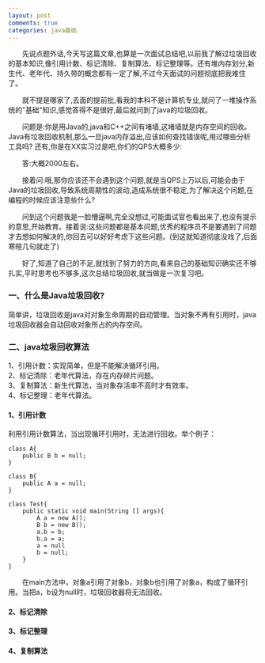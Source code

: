 ```yaml
---
layout: post
comments: true
categories: java基础
---
```


&emsp;&emsp;先说点题外话,今天写这篇文章,也算是一次面试总结吧,以前我了解过垃圾回收的基本知识,像引用计数、标记清除、复制算法、标记整理等。还有堆内存划分,新生代、老年代、持久带的概念都有一定了解,不过今天面试的问题彻底把我难住了。

&emsp;&emsp;就不提是哪家了,去面的提前批,看我的本科不是计算机专业,就问了一堆操作系统的"基础"知识,感觉答得不是很好,最后就问到了java的垃圾回收。

&emsp;&emsp;问题是:你是用Java的,java和C++之间有堵墙,这堵墙就是内存空间的回收。Java有垃圾回收机制,那么一旦java内存溢出,应该如何查找错误呢,用过哪些分析工具吗?
还有,你是在XX实习过是吧,你们的QPS大概多少:

&emsp;&emsp;答:大概2000左右。

&emsp;&emsp;接着问:哦,那你应该还不会遇到这个问题,就是当QPS上万以后,可能会由于Java的垃圾回收,导致系统周期性的波动,造成系统很不稳定,为了解决这个问题,在编程的时候应该注意些什么?

&emsp;&emsp;问到这个问题我是一脸懵逼啊,完全没想过,可能面试官也看出来了,也没有提示的意思,开始教育。接着说:这些问题都是基本问题,优秀的程序员不是要遇到了问题才去想如何解决的,你回去可以好好考虑下这些问题。(到这就知道彻底没戏了,后面寒暄几句就走了)

&emsp;&emsp;好了,知道了自己的不足,就找到了努力的方向,看来自己的基础知识确实还不够扎实,平时思考也不够多,这次总结垃圾回收,就当做是一次复习吧。

### 一、什么是Java垃圾回收?
简单讲，垃圾回收是java对对象生命周期的自动管理。当对象不再有引用时，java垃圾回收器会自动回收对象所占的内存空间。

### 二、java垃圾回收算法
1、引用计数：实现简单，但是不能解决循环引用。  
2、标记清除：老年代算法，存在内存碎片问题。  
3、复制算法：新生代算法，当对象存活率不高时才有效率。  
4、标记整理：老年代算法。

#### 1、引用计数
利用引用计数算法，当出现循环引用时，无法进行回收。举个例子：
```
class A{
    public B b = null;
}

class B{
    public A a = null;
}

class Test{
    public static void main(String [] args){
        A a = new A();
        B b = new B();
        a.b = b;
        b.a = a;
        a = null
        b = null;
    }
}
```
&emsp;&emsp;在main方法中，对象a引用了对象b，对象b也引用了对象a，构成了循环引用。当把a，b设为null时，垃圾回收器将无法回收。

#### 2、标记清除

#### 3、标记整理

#### 4、复制算法
